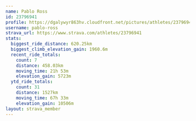 ```yaml
---
name: Pablo Ross
id: 23796941
profile: https://dgalywyr863hv.cloudfront.net/pictures/athletes/23796941/14615399/1/large.jpg
username: pablo-ross
strava_url: https://www.strava.com/athletes/23796941
stats:
  biggest_ride_distance: 620.25km
  biggest_climb_elevation_gain: 1960.6m
  recent_ride_totals:
    count: 7
    distance: 458.03km
    moving_time: 21h 53m
    elevation_gain: 5723m
  ytd_ride_totals:
    count: 31
    distance: 1527km
    moving_time: 67h 33m
    elevation_gain: 10506m
layout: strava_member
--- 
```

